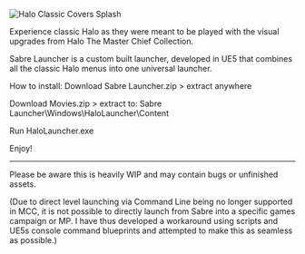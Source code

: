 ![Halo Classic Covers Splash](https://github.com/user-attachments/assets/68188926-b9ee-4b04-99fe-79c946c8c26b)

Experience classic Halo as they were meant to be played with the visual upgrades from Halo The Master Chief Collection. 

Sabre Launcher is a custom built launcher, developed in UE5 that combines all the classic Halo menus into one universal launcher. 

How to install:
Download Sabre Launcher.zip > extract anywhere

Download Movies.zip > extract to: Sabre Launcher\Windows\HaloLauncher\Content

Run HaloLauncher.exe

Enjoy!

--------------------------------------------------------------------------------

Please be aware this is heavily WIP and may contain bugs or unfinished assets.

(Due to direct level launching via Command Line being no longer supported in MCC, it is not possible to directly launch from Sabre into a specific games campaign or MP. I have thus developed a workaround using scripts and UE5s console command blueprints and attempted to make this as seamless as possible.)


